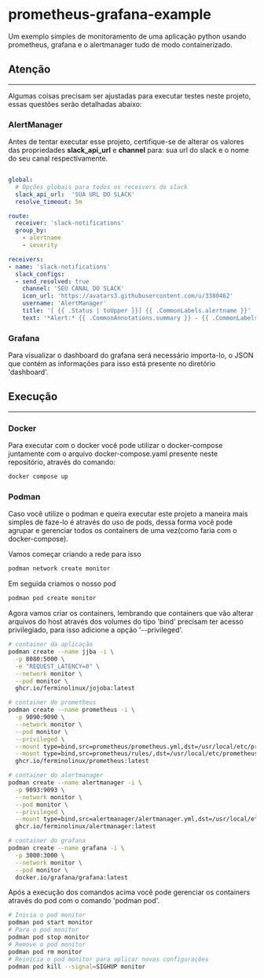 # prometheus-grafana-example

Um exemplo simples de monitoramento de uma aplicação python usando prometheus, grafana e o alertmanager tudo de modo containerizado.

## Atenção

---
Algumas coisas precisam ser ajustadas para executar testes neste projeto, essas questões serão detalhadas abaixo:

### AlertManager

Antes de tentar executar esse projeto, certifique-se de alterar os valores das propriedades  **slack_api_url** e **channel** para:&nbsp;sua url do slack e o nome do seu canal respectivamente.

```yaml

global:
  # Opções globais para todos os receivers do slack
  slack_api_url:  'SUA URL DO SLACK'
  resolve_timeout: 5m

route:
  receiver: 'slack-notifications'
  group_by: 
    - alertname
    - severity

receivers:
- name: 'slack-notifications'
  slack_configs:
  - send_resolved: true
    channel: 'SEU CANAL DO SLACK'
    icon_url: 'https://avatars3.githubusercontent.com/u/3380462'
    username: 'AlertManager'
    title: '[ {{ .Status | toUpper }}] {{ .CommonLabels.alertname }}'
    text: '*Alert:* {{ .CommonAnnotations.summary }} - {{ .CommonLabels.severity }} {{ printf "\n" }}*Description:* {{ .CommonAnnotations.description }}' 

```

### Grafana

Para visualizar o dashboard do grafana será necessário importa-lo, o JSON que contém as informações para isso está presente no diretório 'dashboard'.  

## Execução

---

### Docker

Para executar com o docker você pode utilizar o docker-compose juntamente com o arquivo docker-compose.yaml presente neste repositório, através do comando:

```bash
docker compose up
```

### Podman

Caso você utilize o podman e queira executar este projeto a maneira mais simples de faze-lo é através do uso de pods, dessa forma você pode agrupar e gerenciar todos os containers  de uma vez(como faria com o docker-compose).


Vamos começar criando a rede para isso
```bash
podman network create monitor
```

Em seguida criamos o nosso pod
```bash
podman pod create monitor
```

Agora vamos criar os containers, lembrando que containers que vão alterar arquivos do host através dos volumes do tipo 'bind' precisam ter acesso privilegiado, para isso adicione a opção '--privileged'.
```bash
# container da aplicação
podman create --name jjba -i \
  -p 8080:5000 \
  -e "REQUEST_LATENCY=0" \
  --network monitor \
  --pod monitor \
  ghcr.io/ferminolinux/jojoba:latest

# container do prometheus
podman create --name prometheus -i \
  -p 9090:9090 \
  --network monitor \
  --pod monitor \
  --privileged \
  --mount type=bind,src=prometheus/prometheus.yml,dst=/usr/local/etc/prometheus/prometheus.yml \
  --mount type=bind,src=prometheus/rules/,dst=/usr/local/etc/prometheus/rules/ \
  ghcr.io/ferminolinux/prometheus:latest

# container do alertmanager
podman create --name alertmanager -i \
  -p 9093:9093 \
  --network monitor \
  --pod monitor \
  --privileged \
  --mount type=bind,src=alertmanager/alertmanager.yml,dst=/usr/local/etc/alertmanager/alertmanager.yml \
  ghcr.io/ferminolinux/alertmanager:latest

# container do grafana
podman create --name grafana -i \
  -p 3000:3000 \
  --network monitor \
  --pod monitor \
  docker.io/grafana/grafana:latest
```

Após a execução dos comandos acima você pode gerenciar os containers através do pod com o comando 'podman pod'.

```bash
# Inicia o pod monitor
podman pod start monitor
# Para o pod monitor
podman pod stop monitor
# Remove o pod monitor 
podman pod rm monitor
# Reinicia o pod monitor para aplicar novas configurações
podman pod kill --signal=SIGHUP monitor
```

